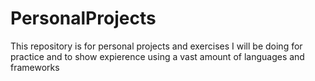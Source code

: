# PersonalProjects
This repository is for personal projects and exercises I will be doing for practice and to show expierence using a vast amount of languages and frameworks
